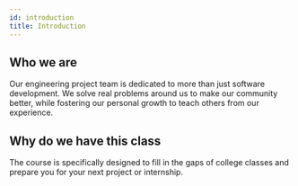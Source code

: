 ```yaml
---
id: introduction
title: Introduction
---
```


## Who we are

Our engineering project team is dedicated to more than just software
development. We solve real problems around us to make our community better,
while fostering our personal growth to teach others from our experience.

## Why do we have this class

The course is specifically designed to fill in the gaps of college classes and
prepare you for your next project or internship.
